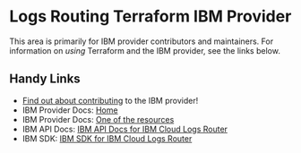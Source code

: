 # Logs Routing Terraform IBM Provider 
<!-- markdownlint-disable MD026 -->
This area is primarily for IBM provider contributors and maintainers. For information on _using_ Terraform and the IBM provider, see the links below.


## Handy Links
* [Find out about contributing](../../../CONTRIBUTING.md) to the IBM provider!
* IBM Provider Docs: [Home](https://registry.terraform.io/providers/IBM-Cloud/ibm/latest/docs)
* IBM Provider Docs: [One of the  resources](https://registry.terraform.io/providers/IBM-Cloud/ibm/latest/docs/resources/ibm_logs_router_tenant)
* IBM API Docs: [IBM API Docs for IBM Cloud Logs Router](https://cloud.ibm.com/apidocs/logs-router-service-api/logs-router-v1)
* IBM  SDK: [IBM SDK for IBM Cloud Logs Router](https://github.com/IBM/logs-router-go-sdk)